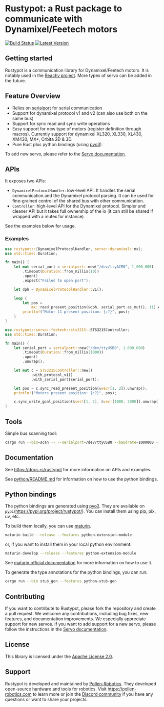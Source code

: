 # Rustypot: a Rust package to communicate with Dynamixel/Feetech motors

[![Build Status]][actions] [![Latest Version]][crates.io]

[Build Status]: https://img.shields.io/github/actions/workflow/status/pollen-robotics/rustypot/rust.yml?branch=master
[actions]: https://github.com/pollen-robotics/rustypot/actions?query=branch%3Amaster

[Latest Version]: https://img.shields.io/crates/v/rustypot.svg
[crates.io]: https://crates.io/crates/rustypot

## Getting started

Rustypot is a communication library for Dynamixel/Feetech motors. It is notably used in the [Reachy project](https://www.pollen-robotics.com/reachy/). More types of servo can be added in the future.

## Feature Overview

* Relies on [serialport](https://docs.rs/serialport/latest/serialport/) for serial communication
* Support for dynamixel protocol v1 and v2 (can also use both on the same bus)
* Support for sync read and sync write operations
* Easy support for new type of motors (register definition through macros). Currently support for dynamixel XL320, XL330, XL430, XM430, MX*, Orbita 2D & 3D.
* Pure Rust plus python bindings (using [pyo3](https://pyo3.rs/)).

To add new servo, please refer to the [Servo documentation](./servo/README.md).

## APIs

It exposes two APIs:
* `DynamixelProtocolHandler`: low-level API. It handles the serial communication and the Dynamixel protocol parsing. It can be used for fine-grained control of the shared bus with other communication.
* `Controller`: high-level API for the Dynamixel protocol. Simpler and cleaner API but it takes full ownership of the io (it can still be shared if wrapped with a mutex for instance).

See the examples below for usage.

### Examples
```rust
use rustypot::{DynamixelProtocolHandler, servo::dynamixel::mx};
use std::time::Duration;

fn main() {
    let mut serial_port = serialport::new("/dev/ttyACM0", 1_000_000)
        .timeout(Duration::from_millis(10))
        .open()
        .expect("Failed to open port");

    let dph = DynamixelProtocolHandler::v1();

    loop {
        let pos =
            mx::read_present_position(&dph, serial_port.as_mut(), 11).expect("Communication error");
        println!("Motor 11 present position: {:?}", pos);
    }
}
```

```rust
use rustypot::servo::feetech::sts3215::STS3215Controller;
use std::time::Duration;

fn main() {
    let serial_port = serialport::new("/dev/ttyUSB0", 1_000_000)
        .timeout(Duration::from_millis(1000))
        .open()
        .unwrap();

    let mut c = STS3215Controller::new()
            .with_protocol_v1()
            .with_serial_port(serial_port);

    let pos = c.sync_read_present_position(&vec![1, 2]).unwrap();
    println!("Motors present position: {:?}", pos);

    c.sync_write_goal_position(&vec![1, 2], &vec![1000, 2000]).unwrap();
}
```

## Tools

Simple bus scanning tool:

```bash
cargo run --bin=scan -- --serialport=/dev/ttyUSB0 --baudrate=1000000 --protocol=v1
```

## Documentation

See https://docs.rs/rustypot for more information on APIs and examples.

See [python/README.md](./python/README.md) for information on how to use the python bindings.

## Python bindings

The python bindings are generated using [pyo3](https://pyo3.rs/). They are available on `pypi`(https://pypi.org/project/rustypot/). You can install them using pip, pix, uv, etc.

To build them locally, you can use [maturin](https://www.maturin.rs).

```bash
maturin build --release --features python-extension-module
```

or, if you want to install them in your local python environment:

```bash
maturin develop --release --features python-extension-module
```

See [maturin official documentation](https://maturin.rs) for more information on how to use it.

To generate the type annotations for the python bindings, you can run:

```bash
cargo run --bin stub_gen --features python-stub-gen
```

## Contributing

If you want to contribute to Rustypot, please fork the repository and create a pull request. We welcome any contributions, including bug fixes, new features, and documentation improvements.
We especially appreciate support for new servos. If you want to add support for a new servo, please follow the instructions in the [Servo documentation](./servo/README.md).

## License

This library is licensed under the [Apache License 2.0](./LICENSE).

## Support

Rustypot is developed and maintained by [Pollen-Robotics](https://pollen-robotics.com). They developed open-source hardware and tools for robotics.
Visit https://pollen-robotics.com to learn more or join the [Discord community](https://discord.com/invite/Kg3mZHTKgs) if you have any questions or want to share your projects.
